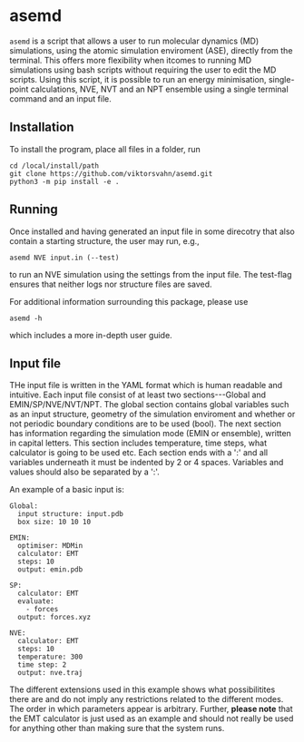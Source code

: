 # asemd
`asemd` is a script that allows a user to run molecular dynamics (MD) simulations, using the atomic simulation enviroment (ASE), directly from the terminal. This offers more flexibility when itcomes to running MD simulations using bash scripts without requiring the user to edit the MD scripts. Using this script, it is possible to run an energy minimisation, single-point calculations, NVE, NVT and an NPT ensemble using a single terminal command and an input file.

## Installation
To install the program, place all files in a folder, run
```
cd /local/install/path
git clone https://github.com/viktorsvahn/asemd.git
python3 -m pip install -e .
```

## Running
Once installed and having generated an input file in some direcotry that also contain a starting structure, the user may run, e.g.,
```
asemd NVE input.in (--test)
```
to run an NVE simulation using the settings from the input file. The test-flag ensures that neither logs nor structure files are saved.

For additional information surrounding this package, please use
```
asemd -h
```
which includes a more in-depth user guide.

## Input file
THe input file is written in the YAML format which is human readable and intuitive. Each input file consist of at least two sections---Global and EMIN/SP/NVE/NVT/NPT. The global section contains global variables such as an input structure, geometry of the simulation enviroment and whether or not periodic boundary conditions are to be used (bool). The next section has information regarding the simulation mode (EMIN or ensemble), written in capital letters. This section includes temperature, time steps, what calculator is going to be used etc. Each section ends with a ':' and all variables underneath it must be indented by 2 or 4 spaces. Variables and values should also be separated by a ':'.

An example of a basic input is:
```
Global:
  input structure: input.pdb
  box size: 10 10 10

EMIN:
  optimiser: MDMin
  calculator: EMT
  steps: 10
  output: emin.pdb

SP:
  calculator: EMT
  evaluate:
    - forces
  output: forces.xyz

NVE:
  calculator: EMT
  steps: 10
  temperature: 300
  time step: 2
  output: nve.traj
```
The different extensions used in this example shows what possibilitites there are and do not imply any restrictions related to the different modes. The order in which parameters appear is arbitrary. Further, **please note** that the EMT calculator is just used as an example and should not really be used for anything other than making sure that the system runs.
